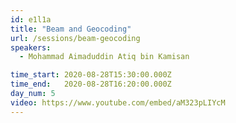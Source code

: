 ```yaml
---
id: e1l1a
title: "Beam and Geocoding"
url: /sessions/beam-geocoding
speakers:
  - Mohammad Aimaduddin Atiq bin Kamisan

time_start: 2020-08-28T15:30:00.000Z
time_end:   2020-08-28T16:20:00.000Z
day_num: 5
video: https://www.youtube.com/embed/aM323pLIYcM
---
```




